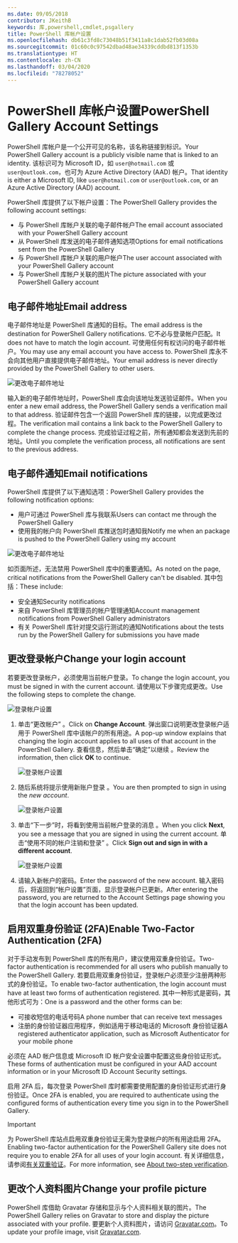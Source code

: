 ```yaml
---
ms.date: 09/05/2018
contributor: JKeithB
keywords: 库,powershell,cmdlet,psgallery
title: PowerShell 库帐户设置
ms.openlocfilehash: db61c3fd8c73048b51f3411a8c1dab52fb03d08a
ms.sourcegitcommit: 01c60c0c97542dbad48ae34339cddbd813f1353b
ms.translationtype: HT
ms.contentlocale: zh-CN
ms.lasthandoff: 03/04/2020
ms.locfileid: "78278052"
---
```

# <a name="powershell-gallery-account-settings"></a><span data-ttu-id="4476e-103">PowerShell 库帐户设置</span><span class="sxs-lookup"><span data-stu-id="4476e-103">PowerShell Gallery Account Settings</span></span>

<span data-ttu-id="4476e-104">PowerShell 库帐户是一个公开可见的名称，该名称链接到标识。</span><span class="sxs-lookup"><span data-stu-id="4476e-104">Your PowerShell Gallery account is a publicly visible name that is linked to an identity.</span></span> <span data-ttu-id="4476e-105">该标识可为 Microsoft ID，如 `user@hotmail.com` 或 `user@outlook.com`，也可为 Azure Active Directory (AAD) 帐户。</span><span class="sxs-lookup"><span data-stu-id="4476e-105">That identity is either a Microsoft ID, like `user@hotmail.com` or `user@outlook.com`, or an Azure Active Directory (AAD) account.</span></span>

<span data-ttu-id="4476e-106">PowerShell 库提供了以下帐户设置：</span><span class="sxs-lookup"><span data-stu-id="4476e-106">The PowerShell Gallery provides the following account settings:</span></span>

- <span data-ttu-id="4476e-107">与 PowerShell 库帐户关联的电子邮件帐户</span><span class="sxs-lookup"><span data-stu-id="4476e-107">The email account associated with your PowerShell Gallery account</span></span>
- <span data-ttu-id="4476e-108">从 PowerShell 库发送的电子邮件通知选项</span><span class="sxs-lookup"><span data-stu-id="4476e-108">Options for email notifications sent from the PowerShell Gallery</span></span>
- <span data-ttu-id="4476e-109">与 PowerShell 库帐户关联的用户帐户</span><span class="sxs-lookup"><span data-stu-id="4476e-109">The user account associated with your PowerShell Gallery account</span></span>
- <span data-ttu-id="4476e-110">与 PowerShell 库帐户关联的图片</span><span class="sxs-lookup"><span data-stu-id="4476e-110">The picture associated with your PowerShell Gallery account</span></span>

## <a name="email-address"></a><span data-ttu-id="4476e-111">电子邮件地址</span><span class="sxs-lookup"><span data-stu-id="4476e-111">Email address</span></span>

<span data-ttu-id="4476e-112">电子邮件地址是 PowerShell 库通知的目标。</span><span class="sxs-lookup"><span data-stu-id="4476e-112">The email address is the destination for PowerShell Gallery notifications.</span></span> <span data-ttu-id="4476e-113">它不必与登录帐户匹配。</span><span class="sxs-lookup"><span data-stu-id="4476e-113">It does not have to match the login account.</span></span> <span data-ttu-id="4476e-114">可使用任何有权访问的电子邮件帐户。</span><span class="sxs-lookup"><span data-stu-id="4476e-114">You may use any email account you have access to.</span></span> <span data-ttu-id="4476e-115">PowerShell 库永不会向其他用户直接提供电子邮件地址。</span><span class="sxs-lookup"><span data-stu-id="4476e-115">Your email address is never directly provided by the PowerShell Gallery to other users.</span></span>

![更改电子邮件地址](media/managing-account/PSGallery_AcccountEmailAddress.png)

<span data-ttu-id="4476e-117">输入新的电子邮件地址时，PowerShell 库会向该地址发送验证邮件。</span><span class="sxs-lookup"><span data-stu-id="4476e-117">When you enter a new email address, the PowerShell Gallery sends a verification mail to that address.</span></span> <span data-ttu-id="4476e-118">验证邮件包含一个返回 PowerShell 库的链接，以完成更改过程。</span><span class="sxs-lookup"><span data-stu-id="4476e-118">The verification mail contains a link back to the PowerShell Gallery to complete the change process.</span></span> <span data-ttu-id="4476e-119">完成验证过程之前，所有通知都会发送到先前的地址。</span><span class="sxs-lookup"><span data-stu-id="4476e-119">Until you complete the verification process, all notifications are sent to the previous address.</span></span>

## <a name="email-notifications"></a><span data-ttu-id="4476e-120">电子邮件通知</span><span class="sxs-lookup"><span data-stu-id="4476e-120">Email notifications</span></span>

<span data-ttu-id="4476e-121">PowerShell 库提供了以下通知选项：</span><span class="sxs-lookup"><span data-stu-id="4476e-121">PowerShell Gallery provides the following notification options:</span></span>

- <span data-ttu-id="4476e-122">用户可通过 PowerShell 库与我联系</span><span class="sxs-lookup"><span data-stu-id="4476e-122">Users can contact me through the PowerShell Gallery</span></span>
- <span data-ttu-id="4476e-123">使用我的帐户向 PowerShell 库推送包时通知我</span><span class="sxs-lookup"><span data-stu-id="4476e-123">Notify me when an package is pushed to the PowerShell Gallery using my account</span></span>

![更改电子邮件地址](media/managing-account/PSGallery_AccountEmailOptions.png)

<span data-ttu-id="4476e-125">如页面所述，无法禁用 PowerShell 库中的重要通知。</span><span class="sxs-lookup"><span data-stu-id="4476e-125">As noted on the page, critical notifications from the PowerShell Gallery can't be disabled.</span></span>
<span data-ttu-id="4476e-126">其中包括：</span><span class="sxs-lookup"><span data-stu-id="4476e-126">These include:</span></span>

- <span data-ttu-id="4476e-127">安全通知</span><span class="sxs-lookup"><span data-stu-id="4476e-127">Security notifications</span></span>
- <span data-ttu-id="4476e-128">来自 PowerShell 库管理员的帐户管理通知</span><span class="sxs-lookup"><span data-stu-id="4476e-128">Account management notifications from PowerShell Gallery administrators</span></span>
- <span data-ttu-id="4476e-129">有关 PowerShell 库针对提交运行测试的通知</span><span class="sxs-lookup"><span data-stu-id="4476e-129">Notifications about the tests run by the PowerShell Gallery for submissions you have made</span></span>

## <a name="change-your-login-account"></a><span data-ttu-id="4476e-130">更改登录帐户</span><span class="sxs-lookup"><span data-stu-id="4476e-130">Change your login account</span></span>

<span data-ttu-id="4476e-131">若要更改登录帐户，必须使用当前帐户登录。</span><span class="sxs-lookup"><span data-stu-id="4476e-131">To change the login account, you must be signed in with the current account.</span></span> <span data-ttu-id="4476e-132">请使用以下步骤完成更改。</span><span class="sxs-lookup"><span data-stu-id="4476e-132">Use the following steps to complete the change.</span></span>

![登录帐户设置](media/managing-account/PSGallery_LoginAccountSettings.png)

1. <span data-ttu-id="4476e-134">单击“更改帐户”  。</span><span class="sxs-lookup"><span data-stu-id="4476e-134">Click on **Change Account**.</span></span> <span data-ttu-id="4476e-135">弹出窗口说明更改登录帐户适用于 PowerShell 库中该帐户的所有用途。</span><span class="sxs-lookup"><span data-stu-id="4476e-135">A pop-up window explains that changing the login account applies to all uses of that account in the PowerShell Gallery.</span></span> <span data-ttu-id="4476e-136">查看信息，然后单击“确定”以继续  。</span><span class="sxs-lookup"><span data-stu-id="4476e-136">Review the information, then click **OK** to continue.</span></span>

   ![登录帐户设置](media/managing-account/PSGallery_LoginAccountChange-1.png)

2. <span data-ttu-id="4476e-138">随后系统将提示使用新账户登录  。</span><span class="sxs-lookup"><span data-stu-id="4476e-138">You are then prompted to sign in using the _new account_.</span></span>

   ![登录帐户设置](media/managing-account/PSGallery_LoginAccountChange-2.png)

3. <span data-ttu-id="4476e-140">单击“下一步”时，将看到使用当前帐户登录的消息  。</span><span class="sxs-lookup"><span data-stu-id="4476e-140">When you click **Next**, you see a message that you are signed in using the current account.</span></span>
   <span data-ttu-id="4476e-141">单击“使用不同的帐户注销和登录”  。</span><span class="sxs-lookup"><span data-stu-id="4476e-141">Click **Sign out and sign in with a different account**.</span></span>

   ![登录帐户设置](media/managing-account/PSGallery_LoginAccountChange-3.png)

4. <span data-ttu-id="4476e-143">请输入新帐户的密码。</span><span class="sxs-lookup"><span data-stu-id="4476e-143">Enter the password of the new account.</span></span> <span data-ttu-id="4476e-144">输入密码后，将返回到“帐户设置”页面，显示登录帐户已更新。</span><span class="sxs-lookup"><span data-stu-id="4476e-144">After entering the password, you are returned to the Account Settings page showing you that the login account has been updated.</span></span>


## <a name="enable-two-factor-authentication-2fa"></a><span data-ttu-id="4476e-145">启用双重身份验证 (2FA)</span><span class="sxs-lookup"><span data-stu-id="4476e-145">Enable Two-Factor Authentication (2FA)</span></span>

<span data-ttu-id="4476e-146">对于手动发布到 PowerShell 库的所有用户，建议使用双重身份验证。</span><span class="sxs-lookup"><span data-stu-id="4476e-146">Two-factor authentication is recommended for all users who publish manually to the PowerShell Gallery.</span></span> <span data-ttu-id="4476e-147">若要启用双重身份验证，登录帐户必须至少注册两种形式的身份验证。</span><span class="sxs-lookup"><span data-stu-id="4476e-147">To enable two-factor authentication, the login account must have at least two forms of authentication registered.</span></span> <span data-ttu-id="4476e-148">其中一种形式是密码，其他形式可为：</span><span class="sxs-lookup"><span data-stu-id="4476e-148">One is a password and the other forms can be:</span></span>

- <span data-ttu-id="4476e-149">可接收短信的电话号码</span><span class="sxs-lookup"><span data-stu-id="4476e-149">A phone number that can receive text messages</span></span>
- <span data-ttu-id="4476e-150">注册的身份验证器应用程序，例如适用于移动电话的 Microsoft 身份验证器</span><span class="sxs-lookup"><span data-stu-id="4476e-150">A registered authenticator application, such as Microsoft Authenticator for your mobile phone</span></span>

<span data-ttu-id="4476e-151">必须在 AAD 帐户信息或 Microsoft ID 帐户安全设置中配置这些身份验证形式。</span><span class="sxs-lookup"><span data-stu-id="4476e-151">These forms of authentication must be configured in your AAD account information or in your Microsoft ID Account Security settings.</span></span>

<span data-ttu-id="4476e-152">启用 2FA 后，每次登录 PowerShell 库时都需要使用配置的身份验证形式进行身份验证。</span><span class="sxs-lookup"><span data-stu-id="4476e-152">Once 2FA is enabled, you are required to authenticate using the configured forms of authentication every time you sign in to the PowerShell Gallery.</span></span>

> [!IMPORTANT]
> <span data-ttu-id="4476e-153">为 PowerShell 库站点启用双重身份验证无需为登录帐户的所有用途启用 2FA。</span><span class="sxs-lookup"><span data-stu-id="4476e-153">Enabling two-factor authentication for the PowerShell Gallery site does not require you to enable 2FA for all uses of your login account.</span></span> <span data-ttu-id="4476e-154">有关详细信息，请参阅[有关双重验证](https://support.microsoft.com/help/12408/microsoft-account-about-two-step-verification)。</span><span class="sxs-lookup"><span data-stu-id="4476e-154">For more information, see [About two-step verification](https://support.microsoft.com/help/12408/microsoft-account-about-two-step-verification).</span></span>

## <a name="change-your-profile-picture"></a><span data-ttu-id="4476e-155">更改个人资料图片</span><span class="sxs-lookup"><span data-stu-id="4476e-155">Change your profile picture</span></span>

<span data-ttu-id="4476e-156">PowerShell 库借助 Gravatar 存储和显示与个人资料相关联的图片。</span><span class="sxs-lookup"><span data-stu-id="4476e-156">The PowerShell Gallery relies on Gravatar to store and display the picture associated with your profile.</span></span> <span data-ttu-id="4476e-157">要更新个人资料图片，请访问 [Gravatar.com](http://www.gravatar.com/)。</span><span class="sxs-lookup"><span data-stu-id="4476e-157">To update your profile image, visit [Gravatar.com](http://www.gravatar.com/).</span></span>
